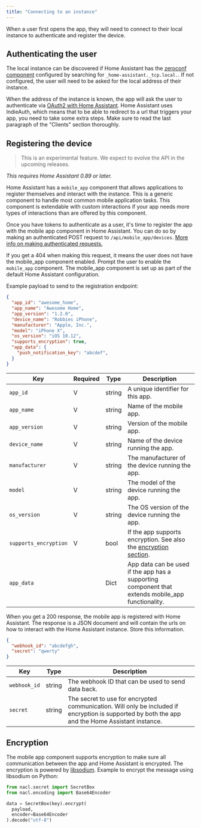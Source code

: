 ```yaml
---
title: "Connecting to an instance"
---
```


When a user first opens the app, they will need to connect to their local instance to authenticate and register the device.

## Authenticating the user

The local instance can be discovered if Home Assistant has the [zeroconf component] configured by searching for `_home-assistant._tcp.local.`. If not configured, the user will need to be asked for the local address of their instance.

When the address of the instance is known, the app will ask the user to authenticate via [OAuth2 with Home Assistant]. Home Assistant uses IndieAuth, which means that to be able to redirect to a url that triggers your app, you need to take some extra steps. Make sure to read the last paragraph of the "Clients" section thoroughly.

[zeroconf component]: https://www.home-assistant.io/components/zeroconf
[OAuth2 with Home Assistant]: auth_api.md

## Registering the device

> This is an experimental feature. We expect to evolve the API in the upcoming releases.

_This requires Home Assistant 0.89 or later._

Home Assistant has a `mobile_app` component that allows applications to register themselves and interact with the instance. This is a generic component to handle most common mobile application tasks. This component is extendable with custom interactions if your app needs more types of interactions than are offered by this component.

Once you have tokens to authenticate as a user, it's time to register the app with the mobile app component in Home Assistant. You can do so by making an authenticated POST request to `/api/mobile_app/devices`. [More info on making authenticated requests.](auth_api.md#making-authenticated-requests)

If you get a 404 when making this request, it means the user does not have the mobile_app component enabled. Prompt the user to enable the `mobile_app` component. The mobile_app component is set up as part of the default Home Assistant configuration.

Example payload to send to the registration endpoint:

```json
{
  "app_id": "awesome_home",
  "app_name": "Awesome Home",
  "app_version": "1.2.0",
  "device_name": "Robbies iPhone",
  "manufacturer": "Apple, Inc.",
  "model": "iPhone X",
  "os_version": "iOS 10.12",
  "supports_encryption": true,
  "app_data": {
    "push_notification_key": "abcdef",
  }
}
```

| Key | Required | Type | Description |
| --- | -------- | ---- | ----------- |
| `app_id` | V | string | A unique identifier for this app.
| `app_name` | V | string | Name of the mobile app.
| `app_version` | V | string | Version of the mobile app.
| `device_name` | V | string | Name of the device running the app.
| `manufacturer` | V | string | The manufacturer of the device running the app.
| `model` | V | string | The model of the device running the app.
| `os_version` | V | string | The OS version of the device running the app.
| `supports_encryption` | V | bool | If the app supports encryption. See also the [encryption section](#encryption).
| `app_data` |  | Dict | App data can be used if the app has a supporting component that extends mobile_app functionality.

When you get a 200 response, the mobile app is registered with Home Assistant. The response is a JSON document and will contain the urls on how to interact with the Home Assistant instance. Store this information.

```json
{
  "webhook_id": "abcdefgh",
  "secret": "qwerty"
}
```

| Key | Type | Description
| --- | ---- | -----------
| `webhook_id` | string | The webhook ID that can be used to send data back.
| `secret` | string | The secret to use for encrypted communication. Will only be included if encryption is supported by both the app and the Home Assistant instance.


## Encryption

The mobile app component supports encryption to make sure all communication between the app and Home Assistant is encrypted. The encryption is powered by [libsodium](https://libsodium.gitbook.io). Example to encrypt the message using libsodium on Python:

```python
from nacl.secret import SecretBox
from nacl.encoding import Base64Encoder

data = SecretBox(key).encrypt(
  payload,
  encoder=Base64Encoder
).decode("utf-8")
```
